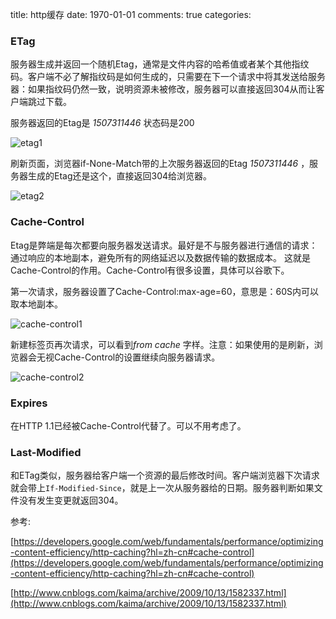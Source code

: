 title: http缓存
date: 1970-01-01
comments: true
categories: 
### ETag

服务器生成并返回一个随机Etag，通常是文件内容的哈希值或者某个其他指纹码。客户端不必了解指纹码是如何生成的，只需要在下一个请求中将其发送给服务器：如果指纹码仍然一致，说明资源未被修改，服务器可以直接返回304从而让客户端跳过下载。

服务器返回的Etag是 *1507311446*   状态码是200

![etag1](http://ww3.sinaimg.cn/large/79565610gw1eulyjirfsdj21800c7acp.jpg)

刷新页面，浏览器if-None-Match带的上次服务器返回的Etag *1507311446* ，服务器生成的Etag还是这个，直接返回304给浏览器。

![etag2](http://ww2.sinaimg.cn/large/79565610gw1eulyjuauefj217p0bldic.jpg)

### Cache-Control

Etag是弊端是每次都要向服务器发送请求。最好是不与服务器进行通信的请求：通过响应的本地副本，避免所有的网络延迟以及数据传输的数据成本。
这就是Cache-Control的作用。Cache-Control有很多设置，具体可以谷歌下。

第一次请求，服务器设置了Cache-Control:max-age=60，意思是：60S内可以取本地副本。

![cache-control1](http://ww1.sinaimg.cn/large/79565610gw1eulz8zh9dej218n0cgmzt.jpg)

新建标签页再次请求，可以看到*from cache* 字样。注意：如果使用的是刷新，浏览器会无视Cache-Control的设置继续向服务器请求。

![cache-control2](http://ww3.sinaimg.cn/large/79565610gw1eulz9dc5vaj217g0di76e.jpg)

### Expires

在HTTP 1.1已经被Cache-Control代替了。可以不用考虑了。

### Last-Modified

和ETag类似，服务器给客户端一个资源的最后修改时间。客户端浏览器下次请求就会带上`If-Modified-Since`，就是上一次从服务器给的日期。服务器判断如果文件没有发生变更就返回304。



参考:

[https://developers.google.com/web/fundamentals/performance/optimizing-content-efficiency/http-caching?hl=zh-cn#cache-control](https://developers.google.com/web/fundamentals/performance/optimizing-content-efficiency/http-caching?hl=zh-cn#cache-control)

[http://www.cnblogs.com/kaima/archive/2009/10/13/1582337.html](http://www.cnblogs.com/kaima/archive/2009/10/13/1582337.html)